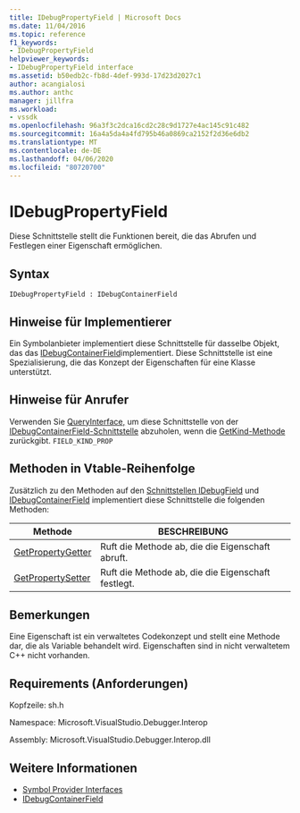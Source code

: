```yaml
---
title: IDebugPropertyField | Microsoft Docs
ms.date: 11/04/2016
ms.topic: reference
f1_keywords:
- IDebugPropertyField
helpviewer_keywords:
- IDebugPropertyField interface
ms.assetid: b50edb2c-fb8d-4def-993d-17d23d2027c1
author: acangialosi
ms.author: anthc
manager: jillfra
ms.workload:
- vssdk
ms.openlocfilehash: 96a3f3c2dca16cd2c28c9d1727e4ac145c91c482
ms.sourcegitcommit: 16a4a5da4a4fd795b46a0869ca2152f2d36e6db2
ms.translationtype: MT
ms.contentlocale: de-DE
ms.lasthandoff: 04/06/2020
ms.locfileid: "80720700"
---
```

# <a name="idebugpropertyfield"></a>IDebugPropertyField
Diese Schnittstelle stellt die Funktionen bereit, die das Abrufen und Festlegen einer Eigenschaft ermöglichen.

## <a name="syntax"></a>Syntax

```
IDebugPropertyField : IDebugContainerField
```

## <a name="notes-for-implementers"></a>Hinweise für Implementierer
 Ein Symbolanbieter implementiert diese Schnittstelle für dasselbe Objekt, das das [IDebugContainerField](../../../extensibility/debugger/reference/idebugcontainerfield.md)implementiert. Diese Schnittstelle ist eine Spezialisierung, die das Konzept der Eigenschaften für eine Klasse unterstützt.

## <a name="notes-for-callers"></a>Hinweise für Anrufer
 Verwenden Sie [QueryInterface,](/cpp/atl/queryinterface) um diese Schnittstelle von der [IDebugContainerField-Schnittstelle](../../../extensibility/debugger/reference/idebugcontainerfield.md) abzuholen, wenn die [GetKind-Methode](../../../extensibility/debugger/reference/idebugfield-getkind.md) zurückgibt. `FIELD_KIND_PROP`

## <a name="methods-in-vtable-order"></a>Methoden in Vtable-Reihenfolge
 Zusätzlich zu den Methoden auf den [Schnittstellen IDebugField](../../../extensibility/debugger/reference/idebugfield.md) und [IDebugContainerField](../../../extensibility/debugger/reference/idebugcontainerfield.md) implementiert diese Schnittstelle die folgenden Methoden:

|Methode|BESCHREIBUNG|
|------------|-----------------|
|[GetPropertyGetter](../../../extensibility/debugger/reference/idebugpropertyfield-getpropertygetter.md)|Ruft die Methode ab, die die Eigenschaft abruft.|
|[GetPropertySetter](../../../extensibility/debugger/reference/idebugpropertyfield-getpropertysetter.md)|Ruft die Methode ab, die die Eigenschaft festlegt.|

## <a name="remarks"></a>Bemerkungen
 Eine Eigenschaft ist ein verwaltetes Codekonzept und stellt eine Methode dar, die als Variable behandelt wird. Eigenschaften sind in nicht verwaltetem C++ nicht vorhanden.

## <a name="requirements"></a>Requirements (Anforderungen)
 Kopfzeile: sh.h

 Namespace: Microsoft.VisualStudio.Debugger.Interop

 Assembly: Microsoft.VisualStudio.Debugger.Interop.dll

## <a name="see-also"></a>Weitere Informationen
- [Symbol Provider Interfaces](../../../extensibility/debugger/reference/symbol-provider-interfaces.md)
- [IDebugContainerField](../../../extensibility/debugger/reference/idebugcontainerfield.md)
